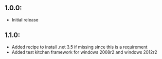## 1.0.0:
* Initial release

## 1.1.0:
* Added recipe to install .net 3.5 if missing since this is a requirement
* Added test kitchen framework for windows 2008r2 and windows 2012r2
